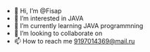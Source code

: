 - 👋 Hi, I’m @Fisap
- 👀 I’m interested in JAVA
- 🌱 I’m currently learning JAVA programmning
- 💞️ I’m looking to collaborate on
- 📫 How to reach me 9197014369@mail.ru

<!---
Fisap/Fisap is a ✨ special ✨ repository because its `README.md` (this file) appears on your GitHub profile.
You can click the Preview link to take a look at your changes.
--->
